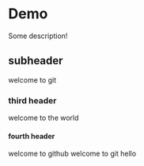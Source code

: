 # Demo

Some description!

## subheader

welcome to git

### third header

welcome to the world

#### fourth header

welcome to github
welcome to git 
hello
